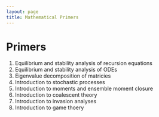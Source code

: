 ```yaml
---
layout: page
title: Mathematical Primers 
---
```


# Primers

1. Equilibrium and stability analysis of recursion equations
2. Equilibrium and stability analysis of ODEs
3. Eigenvalue decomposition of matricies
4. Introduction to stochastic processes
5. Introduction to moments and ensemble moment closure
6. Introduction to coalescent theory
7. Introduction to invasion analyses
8. Introduction to game thoery
